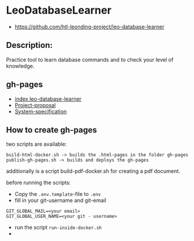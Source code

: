 # LeoDatabaseLearner

* https://github.com/htl-leonding-project/leo-database-learner

## Description:

Practice tool to learn database commands and to check your level of knowledge.

## gh-pages
 
   * [index leo-database-learner ](https://htl-leonding-project.github.io/leo-database-learner/)
   * [Project-proposal](https://htl-leonding-project.github.io/leo-database-learner/project-proposal)
   * [System-specification](https://htl-leonding-project.github.io/leo-database-learner/system-specification)


## How to create gh-pages

two scripts are available:

    build-html-docker.sh -> builds the .html-pages in the folder gh-pages
    publish-gh-pages.sh -> builds and deploys the gh-pages

additionally is a script build-pdf-docker.sh for creating a pdf document.

before running the scripts:

* Copy the `.env.template`-file to `.env`
* fill in your git-username and git-email

```
GIT_GLOBAL_MAIL=<your email>
GIT_GLOBAL_USER_NAME=<your git - username>
```

* run the script `run-inside-docker.sh`
* 
